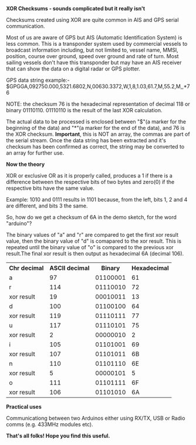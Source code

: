 <b>XOR Checksums - sounds complicated but it really isn't</b>

Checksums created using XOR are quite common in AIS and GPS serial communication.

Most of us are aware of GPS but AIS (Automatic Identification System) is less common. This is a transponder system used by commercial vessels to broadcast information including, but not limited to, vessel name, MMSI, position, course over ground, speed over ground and rate of turn. Most sailing vessels don't have this transponder but may have an AIS receiver that can show the data on a digital radar or GPS plotter.

GPS data string example:-
$GPGGA,092750.000,5321.6802,N,00630.3372,W,1,8,1.03,61.7,M,55.2,M,,*76

NOTE: the checksum 76 is the hexadecimal representation of decimal 118 or binary 01110110. 01110110 is the result of the last XOR calculation.

The actual data to be processed is enclosed between "$"(a marker for the beginning of the data) and "*"(a marker for the end of the data), and 76 is the XOR checksum. <b>Important</b>, this is NOT an array, the commas are part of the serial stream. Once the data string has been extracted and it's checksum has been confirmed as correct, the string may be converted to an array for further use.

<b>Now the theory</b>

XOR or exclusive OR as it is properly called, produces a 1 if there is a difference between the respective bits of two bytes and zero(0) if the respective bits have the same value.

Example:
1010 and 0111 results in 1101 because, from the left, bits 1, 2 and 4 are different, and bits 3 the same.

So, how do we get a checksum of 6A in the demo sketch, for the word "arduino"?

The binary values of "a" and "r" are compared to get the first xor result value, then the binary value of "d" is comapared to the xor result. This is repeated until the binary value of "o" is compared to the previous xor result.The final xor result is then output as hexadecimal 6A (decimal 106).

<table>
  <tr>
    <th>Chr decimal</th>
    <th>ASCII decimal</th> 
    <th>Binary</th>
    <th>Hexadecimal</th>
  </tr>
  <tr>
    <td>a</td>
    <td>97</td> 
    <td>01100001</td>
    <td>61</td>
  </tr>
  <tr>
    <td>r</td>
    <td>114</td> 
    <td>01110010</td>
    <td>72</td>
  </tr>
  <tr>
    <td>xor result</td>
    <td>19</td> 
    <td>00010011</td>
    <td>13</td>
  </tr>
  <tr>
    <td>d</td>
    <td>100</td> 
    <td>01100100</td>
    <td>64</td>
  </tr>
  <tr>
    <td>xor result</td>
    <td>119</td> 
    <td>01110111</td>
    <td>77</td>
  </tr>
  <tr>
    <td>u</td>
    <td>117</td> 
    <td>01110101</td>
    <td>75</td>
  </tr>
  <tr>
    <td>xor result</td>
    <td>2</td> 
    <td>00000010</td>
    <td>2</td>
  </tr>
  <tr>
    <td>i</td>
    <td>105</td> 
    <td>01101001</td>
    <td>69</td>
  </tr>
  <tr>
    <td>xor result</td>
    <td>107</td> 
    <td>01101011</td>
    <td>6B</td>
  </tr>
  <tr>
    <td>n</td>
    <td>110</td> 
    <td>01101110</td>
    <td>6E</td>
  </tr>
  <tr>
    <td>xor result</td>
    <td>5</td> 
    <td>00000101</td>
    <td>5</td>
  </tr>
  <tr>
    <td>o</td>
    <td>111</td> 
    <td>01101111</td>
    <td>6F</td>
  </tr>
  <tr>
    <td>xor result</td>
    <td>106</td> 
    <td>01101010</td>
    <td>6A</td>
  </tr>
</table>

<b>Practical uses</b>

Communicationg between two Arduinos either using RX/TX, USB or Radio comms (e.g. 433MHz modules etc).

<b>That's all folks! Hope you find this useful.</b>
